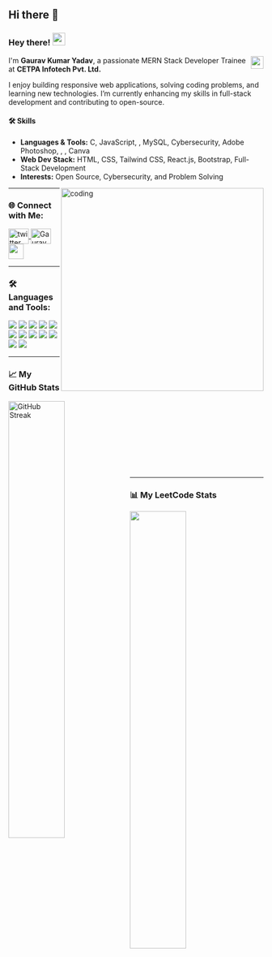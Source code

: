 ## Hi there 👋
### Hey there! <img src="https://media.giphy.com/media/hvRJCLFzcasrR4ia7z/giphy.gif" width="25px"/>

<img align="right" height="25" src="https://komarev.com/ghpvc/?username=Gauravkumaryadav4321&style=for-the-badge" />

<p>
  I'm <strong>Gaurav Kumar Yadav</strong>, a passionate MERN Stack Developer Trainee at <strong>CETPA Infotech Pvt. Ltd.</strong>
</p>

<p>
  I enjoy building responsive web applications, solving coding problems, and learning new technologies. I’m currently enhancing my skills in full-stack development and contributing to open-source.
</p>

#### 🛠️ Skills
- **Languages & Tools:** C, JavaScript, , MySQL, Cybersecurity, Adobe Photoshop, , , Canva  
- **Web Dev Stack:** HTML, CSS, Tailwind CSS, React.js, Bootstrap, Full-Stack Development  
- **Interests:** Open Source, Cybersecurity, and Problem Solving  

<img align="right" alt="coding" width="400" src="https://miro.medium.com/max/1360/0*7Q3yvSIv_t0ioJ-Z.gif" />

---

### 🌐 Connect with Me:

<p align="left">
  <a href="https://x.com/_anuj01" target="blank">
    <img align="center" src="https://raw.githubusercontent.com/rahuldkjain/github-profile-readme-generator/master/src/images/icons/Social/twitter.svg" alt="twitter" height="30" width="40" />
  </a>
  <a href="https://www.linkedin.com/in/gaurav-kumar-yadav-30406a236/" target="blank">
    <img align="center" src="https://raw.githubusercontent.com/rahuldkjain/github-profile-readme-generator/master/src/images/icons/Social/linked-in-alt.svg" alt="Gaurav Kumar Yadav" height="30" width="40" />
  </a>
  <a href="https://github.com/Gauravkumaryadav4321" target="blank">
    <img align="center" src="https://img.shields.io/badge/GitHub-%23181717.svg?style=for-the-badge&logo=github&logoColor=white" height="30" />
  </a>
</p>

---

### 🛠️ Languages and Tools:

<div>
  <img src="https://img.shields.io/badge/c/c++-%2300599C.svg?style=for-the-badge&logo=c%2B%2B&logoColor=white" />
  <img src="https://img.shields.io/badge/html5-%23E34F26.svg?style=for-the-badge&logo=html5&logoColor=white" />
  <img src="https://img.shields.io/badge/CSS-239120?&style=for-the-badge&logo=css3&logoColor=white" />
  <img src="https://img.shields.io/badge/JavaScript-F7DF1E?style=for-the-badge&logo=javascript&logoColor=black" />
  <img src="https://img.shields.io/badge/Visual_Studio_Code-0078D4?style=for-the-badge&logo=visual%20studio%20code&logoColor=white" />
  <img src="https://img.shields.io/badge/react-%2320232a.svg?style=for-the-badge&logo=react&logoColor=%2361DAFB" />
  <img src="https://img.shields.io/badge/tailwindcss-%2338B2AC.svg?style=for-the-badge&logo=tailwind-css&logoColor=white" />
  <img src="https://img.shields.io/badge/MySQL-%2300C7B7.svg?style=for-the-badge&logo=mysql&logoColor=white" />
  <img src="https://img.shields.io/badge/Bootstrap-%23430098.svg?style=for-the-badge&logo=bootstrap&logoColor=white" />
  <img src="https://img.shields.io/badge/Adobe-Photoshop-blue?style=for-the-badge&logo=adobe&logoColor=white" />
  <img src="https://img.shields.io/badge/CorelDRAW-%23000000.svg?style=for-the-badge&logo=CorelDraw&logoColor=white" />
  <img src="https://img.shields.io/badge/Canva-%2300C4CC.svg?style=for-the-badge&logo=canva&logoColor=white" />
</div>

---

### 📈 My GitHub Stats

<a href="https://git.io/streak-stats">
  <img align="left" width="47%" src="https://streak-stats.demolab.com?user=Gauravkumaryadav4321&theme=dark" alt="GitHub Streak" />
</a>

<br><br><br><br><br><br><br><br> <!-- Spacing -->

---

### 📊 My LeetCode Stats

<img align="left" width="47%" src="https://leetcard.jacoblin.cool/Gauravkumaryadav?theme=dark" />



<!--
**Gauravkumaryadav4321/Gauravkumaryadav4321** is a ✨ _special_ ✨ repository because its `README.md` (this file) appears on your GitHub profile.

Here are some ideas to get you started:

- 🔭 I’m currently working on ...
- 🌱 I’m currently learning ...
- 👯 I’m looking to collaborate on ...
- 🤔 I’m looking for help with ...
- 💬 Ask me about ...
- 📫 How to reach me: ...
- 😄 Pronouns: ...
- ⚡ Fun fact: ...
-->
